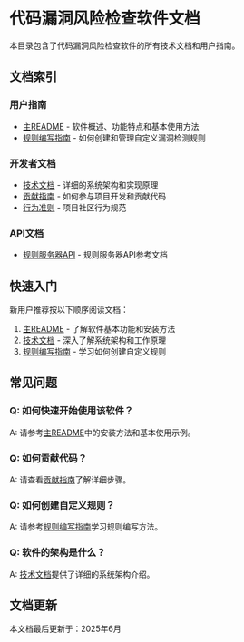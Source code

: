 # 代码漏洞风险检查软件文档

本目录包含了代码漏洞风险检查软件的所有技术文档和用户指南。

## 文档索引

### 用户指南

- [主README](../README.md) - 软件概述、功能特点和基本使用方法
- [规则编写指南](rules_guide.md) - 如何创建和管理自定义漏洞检测规则

### 开发者文档

- [技术文档](technical_doc.md) - 详细的系统架构和实现原理
- [贡献指南](CONTRIBUTING.md) - 如何参与项目开发和贡献代码
- [行为准则](CODE_OF_CONDUCT.md) - 项目社区行为规范

### API文档

- [规则服务器API](rule_server_api.md) - 规则服务器API参考文档

## 快速入门

新用户推荐按以下顺序阅读文档：

1. [主README](../README.md) - 了解软件基本功能和安装方法
2. [技术文档](technical_doc.md) - 深入了解系统架构和工作原理
3. [规则编写指南](rules_guide.md) - 学习如何创建自定义规则

## 常见问题

### Q: 如何快速开始使用该软件？

A: 请参考[主README](../README.md)中的安装方法和基本使用示例。

### Q: 如何贡献代码？

A: 请查看[贡献指南](CONTRIBUTING.md)了解详细步骤。

### Q: 如何创建自定义规则？

A: 请参考[规则编写指南](rules_guide.md)学习规则编写方法。

### Q: 软件的架构是什么？

A: [技术文档](technical_doc.md)提供了详细的系统架构介绍。

## 文档更新

本文档最后更新于：2025年6月 